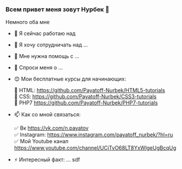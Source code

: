 ### Всем привет меня зовут Нурбек 👋

Немного оба мне
- 🔭 Я сейчас работаю над 
- 👯 Я хочу сотрудничать над  ...
- 🤔 Мне нужна помощь с ...
- 💬 Спроси меня о ...
- 😊 Мои бесплатные курсы для начинающих:

  🔹 HTML: https://github.com/Payatoff-Nurbek/HTML5-tutorials   
  🔹 CSS:  https://github.com/Payatoff-Nurbek/CSS3-tutorials  
  🔹 PHP7  https://github.com/Payatoff-Nurbek/PHP7-tutorials
- 📫 Как со мной связаться:

  ✅ Вк         https://vk.com/n.payatov  
  ✅ Instagram: https://www.instagram.com/payatoff_nurbek/?hl=ru    
  ✅ Мой Youtube канал  https://www.youtube.com/channel/UCjTvO68LT8YxWlgeUgBcqUg
- ⚡ Интересный факт: ...
sdf
